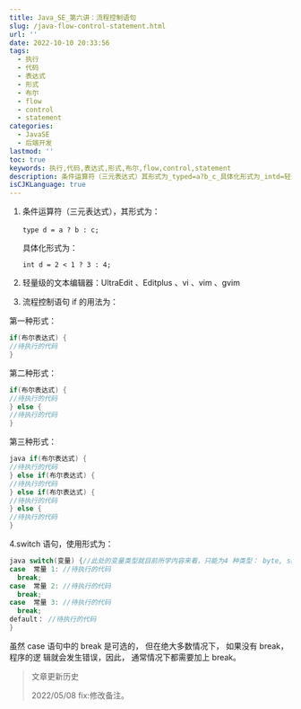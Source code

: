 ```yaml
---
title: Java_SE_第六讲：流程控制语句
slug: /java-flow-control-statement.html
url: ''
date: 2022-10-10 20:33:56
tags:
  - 执行
  - 代码
  - 表达式
  - 形式
  - 布尔
  - flow
  - control
  - statement
categories:
  - JavaSE
  - 后端开发
lastmod: ''
toc: true
keywords: 执行,代码,表达式,形式,布尔,flow,control,statement
description: 条件运算符（三元表达式）其形式为_typed=a?b_c_​具体化形式为_intd=轻量级的文本编辑器_ultraediteditplusvivimgvim流程控制语句if的用法为_第一种形式_if(布尔表达式){待执行的代码}第二种形式_if(布尔表达式){待执行的代码}else{待执行的代码}第三种形式_javaif(布尔表达式){待执行的代码}elseif(布尔表达式){待执行的代码}elseif(布尔表达式){待执行的代码}else{待执行的代码}switch语句使用形式为_javaswitch(
isCJKLanguage: true
---
```

1. 条件运算符（三元表达式），其形式为：

   `type d = a ? b : c;  `​

   具体化形式为：

   `int d = 2 < 1 ? 3 : 4;`
2. 轻量级的文本编辑器：UltraEdit 、Editplus 、vi 、vim 、gvim
3. 流程控制语句 if 的用法为：

第一种形式：

```java
if(布尔表达式) { 
//待执行的代码 
}
```

第二种形式：

```java
if(布尔表达式) { 
//待执行的代码 
} else { 
//待执行的代码 
}
```

第三种形式：

```java
java if(布尔表达式) { 
//待执行的代码 
} else if(布尔表达式) { 
//待执行的代码 
} else if(布尔表达式) { 
//待执行的代码 
} else { 
//待执行的代码 
}
```

4.switch 语句，使用形式为：

```java
java switch(变量) {//此处的变量类型就目前所学内容来看，只能为4 种类型： byte, short, int, char。 
case  常量 1: //待执行的代码 
  break; 
case  常量 2: //待执行的代码 
  break; 
case  常量 3: //待执行的代码
  break; 
default： //待执行的代码 
}
```

虽然 case 语句中的 break 是可选的， 但在绝大多数情况下， 如果没有 break，程序的逻 辑就会发生错误，因此， 通常情况下都需要加上 break。

> 文章更新历史
>
> 2022/05/08 fix:修改备注。